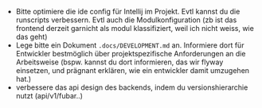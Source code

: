 - Bitte optimiere die ide config für Intellij im Projekt. Evtl kannst du die runscripts verbessern. Evtl auch die
  Modulkonfiguration (zb ist das frontend derzeit garnicht als modul klassifiziert, weil ich nicht weiss, wie das geht)
- Lege bitte ein Dokument ``.docs/DEVELOPMENT.md`` an. Informiere dort für Entwickler bestmöglich über
  projektspezifische Anforderungen an die Arbeitsweise (bspw. kannst du dort informieren, das wir flyway einsetzen, und
  prägnant erklären, wie ein entwickler damit umzugehen hat.)
- verbessere das api design des backends, indem du versionshierarchie nutzt (api/v1/fubar..)